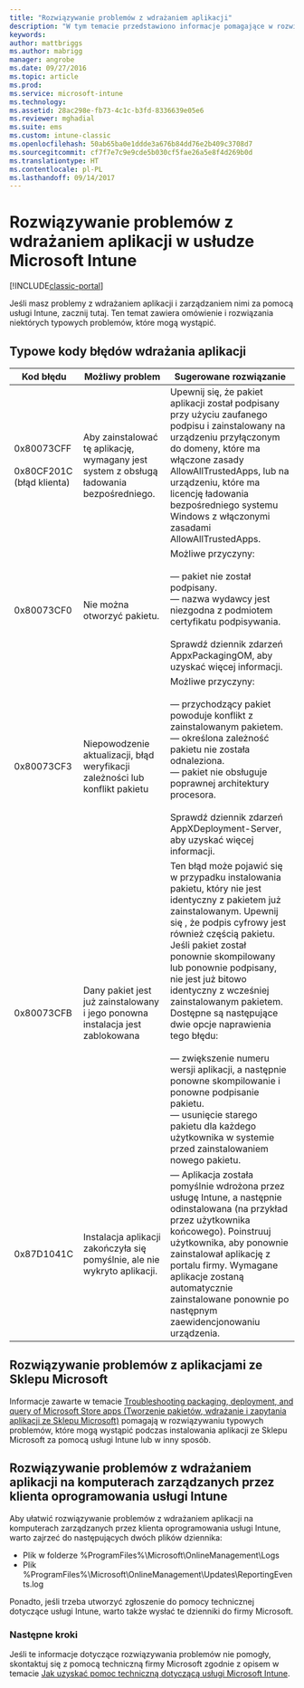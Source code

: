 ```yaml
---
title: "Rozwiązywanie problemów z wdrażaniem aplikacji"
description: "W tym temacie przedstawiono informacje pomagające w rozwiązywaniu problemów z wdrażaniem aplikacji w usłudze Microsoft Intune."
keywords: 
author: mattbriggs
ms.author: mabrigg
manager: angrobe
ms.date: 09/27/2016
ms.topic: article
ms.prod: 
ms.service: microsoft-intune
ms.technology: 
ms.assetid: 28ac298e-fb73-4c1c-b3fd-8336639e05e6
ms.reviewer: mghadial
ms.suite: ems
ms.custom: intune-classic
ms.openlocfilehash: 50ab65ba0e1ddde3a676b84dd76e2b409c3708d7
ms.sourcegitcommit: cf7f7e7c9e9cde5b030cf5fae26a5e8f4d269b0d
ms.translationtype: HT
ms.contentlocale: pl-PL
ms.lasthandoff: 09/14/2017
---
```

# <a name="troubleshoot-app-deployment-problems-in-microsoft-intune"></a>Rozwiązywanie problemów z wdrażaniem aplikacji w usłudze Microsoft Intune

[!INCLUDE[classic-portal](../includes/classic-portal.md)]

Jeśli masz problemy z wdrażaniem aplikacji i zarządzaniem nimi za pomocą usługi Intune, zacznij tutaj. Ten temat zawiera omówienie i rozwiązania niektórych typowych problemów, które mogą wystąpić.

## <a name="common-app-deployment-error-codes"></a>Typowe kody błędów wdrażania aplikacji

|Kod błędu|Możliwy problem|Sugerowane rozwiązanie|
|--------------|--------------------|------------------------|
|0x80073CFF<br /><br />0x80CF201C (błąd klienta)|Aby zainstalować tę aplikację, wymagany jest system z obsługą ładowania bezpośredniego.|Upewnij się, że pakiet aplikacji został podpisany przy użyciu zaufanego podpisu i zainstalowany na urządzeniu przyłączonym do domeny, które ma włączone zasady AllowAllTrustedApps, lub na urządzeniu, które ma licencję ładowania bezpośredniego systemu Windows z włączonymi zasadami AllowAllTrustedApps.|
|0x80073CF0|Nie można otworzyć pakietu.|Możliwe przyczyny:<br /><br />— pakiet nie został podpisany.<br />— nazwa wydawcy jest niezgodna z podmiotem certyfikatu podpisywania.<br /><br />Sprawdź dziennik zdarzeń AppxPackagingOM, aby uzyskać więcej informacji.|
|0x80073CF3|Niepowodzenie aktualizacji, błąd weryfikacji zależności lub konflikt pakietu|Możliwe przyczyny:<br /><br />— przychodzący pakiet powoduje konflikt z zainstalowanym pakietem.<br />— określona zależność pakietu nie została odnaleziona.<br />— pakiet nie obsługuje poprawnej architektury procesora.<br /><br />Sprawdź dziennik zdarzeń AppXDeployment-Server, aby uzyskać więcej informacji.|
|0x80073CFB|Dany pakiet jest już zainstalowany i jego ponowna instalacja jest zablokowana|Ten błąd może pojawić się w przypadku instalowania pakietu, który nie jest identyczny z pakietem już zainstalowanym. Upewnij się , że podpis cyfrowy jest również częścią pakietu. Jeśli pakiet został ponownie skompilowany lub ponownie podpisany, nie jest już bitowo identyczny z wcześniej zainstalowanym pakietem. Dostępne są następujące dwie opcje naprawienia tego błędu:<br /><br />— zwiększenie numeru wersji aplikacji, a następnie ponowne skompilowanie i ponowne podpisanie pakietu.<br />— usunięcie starego pakietu dla każdego użytkownika w systemie przed zainstalowaniem nowego pakietu.|
|0x87D1041C|Instalacja aplikacji zakończyła się pomyślnie, ale nie wykryto aplikacji.|— Aplikacja została pomyślnie wdrożona przez usługę Intune, a następnie odinstalowana (na przykład przez użytkownika końcowego). Poinstruuj użytkownika, aby ponownie zainstalował aplikację z portalu firmy. Wymagane aplikacje zostaną automatycznie zainstalowane ponownie po następnym zaewidencjonowaniu urządzenia.|

## <a name="troubleshooting-apps-from-the-microsoft-store"></a>Rozwiązywanie problemów z aplikacjami ze Sklepu Microsoft

Informacje zawarte w temacie [Troubleshooting packaging, deployment, and query of Microsoft Store apps (Tworzenie pakietów, wdrażanie i zapytania aplikacji ze Sklepu Microsoft)](https://msdn.microsoft.com/library/windows/desktop/hh973484.aspx) pomagają w rozwiązywaniu typowych problemów, które mogą wystąpić podczas instalowania aplikacji ze Sklepu Microsoft za pomocą usługi Intune lub w inny sposób.

## <a name="troubleshooting-app-deployment-to-pcs-managed-by-the-intune-software-client"></a>Rozwiązywanie problemów z wdrażaniem aplikacji na komputerach zarządzanych przez klienta oprogramowania usługi Intune
Aby ułatwić rozwiązywanie problemów z wdrażaniem aplikacji na komputerach zarządzanych przez klienta oprogramowania usługi Intune, warto zajrzeć do następujących dwóch plików dziennika:
- Plik w folderze %ProgramFiles%\Microsoft\OnlineManagement\Logs
- Plik %ProgramFiles%\Microsoft\OnlineManagement\Updates\ReportingEvents.log

Ponadto, jeśli trzeba utworzyć zgłoszenie do pomocy technicznej dotyczące usługi Intune, warto także wysłać te dzienniki do firmy Microsoft.


### <a name="next-steps"></a>Następne kroki
Jeśli te informacje dotyczące rozwiązywania problemów nie pomogły, skontaktuj się z pomocą techniczną firmy Microsoft zgodnie z opisem w temacie [Jak uzyskać pomoc techniczną dotyczącą usługi Microsoft Intune](how-to-get-support-for-microsoft-intune.md).
